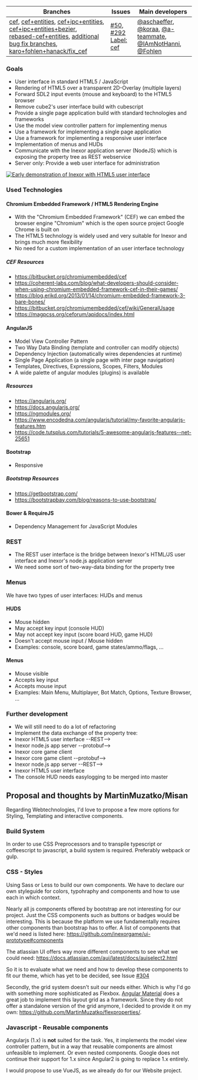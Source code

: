 Branches | Issues | Main developers
-------- | ------ | ---
[cef](https://github.com/inexorgame/code/tree/cef), [cef+entities](https://github.com/inexorgame/code/tree/cef+entities), [cef+ipc+entities](https://github.com/inexorgame/code/tree/cef+ipc+entities), [cef+ipc+entities+bezier](https://github.com/inexorgame/code/tree/cef+ipc+entities+bezier), [rebased-cef+entities](https://github.com/inexorgame/code/tree/rebased-cef+entities), [additional bug fix branches](https://github.com/inexorgame/code/branches/all?utf8=%E2%9C%93&query=cef), [karo+fohlen+hanack/fix_cef](https://github.com/inexorgame/code/tree/karo+fohlen+hanack/fix_cef) |  [#50](https://github.com/inexorgame/code/issues/50), [#292](https://github.com/inexorgame/code/issues/292) [Label: cef](https://github.com/inexorgame/code/labels/cef) | [@aschaeffer](/aschaeffer), [@koraa](/koraa), [@a-teammate](/a-teammate), [@IAmNotHanni](/IAmNotHanni), [@Fohlen](/Fohlen)

### Goals

* User interface in standard HTML5 / JavaScript
* Rendering of HTML5 over a transparent 2D-Overlay (multiple layers)
* Forward SDL2 input events (mouse and keyboard) to the HTML5 browser
* Remove cube2's user interface build with cubescript
* Provide a single page application build with standard technologies and frameworks
* Use the model view controller pattern for implementing menus
* Use a framework for implementing a single page application
* Use a framework for implementing a responsive user interface
* Implementation of menus and HUDs
* Communicate with the Inexor application server (NodeJS) which is exposing the property tree as REST webservice
* Server only: Provide a web user interface for administration

[![Early demonstration of Inexor with HTML5 user interface](https://img.youtube.com/vi/eFMS_bXPDr8/0.jpg)](https://www.youtube.com/watch?v=eFMS_bXPDr8)


### Used Technologies

#### Chromium Embedded Framework / HTML5 Rendering Engine

* With the "Chromium Embedded Framework" (CEF) we can embed the browser engine "Chromium" which is the open source project Google Chrome is built on
* The HTML5 technology is widely used and very suitable for Inexor and brings much more flexibility
* No need for a custom implementation of an user interface technology

##### CEF Resources

* https://bitbucket.org/chromiumembedded/cef
* https://coherent-labs.com/blog/what-developers-should-consider-when-using-chromium-embedded-framework-cef-in-their-games/
* https://blog.erikd.org/2013/01/14/chromium-embedded-framework-3-bare-bones/
* https://bitbucket.org/chromiumembedded/cef/wiki/GeneralUsage
* https://magpcss.org/ceforum/apidocs/index.html

#### AngularJS

* Model View Controller Pattern
* Two Way Data Binding (template and controller can modify objects)
* Dependency Injection (automatically wires dependencies at runtime)
* Single Page Application (a single page with inter page navigation)
* Templates, Directives, Expressions, Scopes, Filters, Modules
* A wide palette of angular modules (plugins) is available

##### Resources

* https://angularjs.org/
* https://docs.angularjs.org/
* https://ngmodules.org/
* https://www.encodedna.com/angularjs/tutorial/my-favorite-angularjs-features.htm
* https://code.tutsplus.com/tutorials/5-awesome-angularjs-features--net-25651

#### Bootstrap

* Responsive 

##### Bootstrap Resources

* https://getbootstrap.com/
* https://bootstrapbay.com/blog/reasons-to-use-bootstrap/

#### Bower & RequireJS

* Dependency Management for JavaScript Modules

### REST

* The REST user interface is the bridge between Inexor's HTML/JS user interface and Inexor's node.js application server
* We need some sort of two-way-data binding for the property tree

### Menus

We have two types of user interfaces: HUDs and menus

#### HUDS

* Mouse hidden
* May accept key input (console HUD)
* May not accept key input (score board HUD, game HUD)
* Doesn't accept mouse input / Mouse hidden
* Examples: console, score board, game states/ammo/flags, ...

#### Menus

* Mouse visible
* Accepts key input
* Accepts mouse input
* Examples: Main Menu, Multiplayer, Bot Match, Options, Texture Browser, ...

### Further development

* We will still need to do a lot of refactoring
* Implement the data exchange of the property tree:
 * Inexor HTML5 user interface --REST-->
  * Inexor node.js app server --protobuf-->
   * Inexor core game client
 * Inexor core game client --protobuf-->
  * Inexor node.js app server --REST-->
   * Inexor HTML5 user interface
* The console HUD needs easylogging to be merged into master



## Proposal and thoughts by MartinMuzatko/Misan

Regarding Webtechnologies, I'd love to propose a few more options for Styling, Templating and interactive components.

### Build System

In order to use CSS Preprocessors and to transpile typescript or coffeescript to javascript, a build system is required. Preferably webpack or gulp.

### CSS - Styles

Using Sass or Less to build our own components. 
We have to declare our own styleguide for colors, typohraphy and components and how to use each in which context.

Nearly all js components offered by bootstrap are not interesting for our project. Just the CSS components such as buttons or badges would be interesting. This is because the platform we use fundamentally requires other components than bootstrap has to offer. A list of components that we'd need is listed here: https://github.com/inexorgame/ui-prototype#components

The atlassian UI offers way more different components to see what we could need: https://docs.atlassian.com/aui/latest/docs/auiselect2.html

So it is to evaluate what we need and how to develop these components to fit our theme, which has yet to be decided, see Issue [#304](https://github.com/inexorgame/code/issues/304)
 
Secondly, the grid system doesn't suit our needs either. Which is why I'd go with something more sophisticated as Flexbox. [Angular Material](https://material.angularjs.org/latest/layout/alignment) does a great job to implement this layout grid as a framework. Since they do not offer a standalone version of the grid anymore, I decided to provide it on my own: https://github.com/MartinMuzatko/flexproperties/.

### Javascript - Reusable components

Angularjs (1.x) is **not** suited for the task. Yes, it implements the model view controller pattern, but in a way that reusable components are almost unfeasible to implement. Or even nested components. Google does not continue their support for 1.x since Angular2 is going to replace 1.x entirely.

I would propose to use VueJS, as we already do for our Website project.
